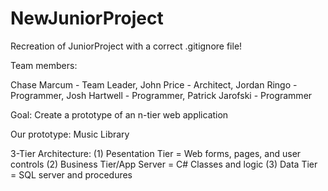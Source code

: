 NewJuniorProject
================

Recreation of JuniorProject with a correct .gitignore file!

Team members:

Chase Marcum - Team Leader, John Price - Architect, Jordan Ringo - Programmer, Josh Hartwell - Programmer, Patrick Jarofski - Programmer

Goal: Create a prototype of an n-tier web application

Our prototype: Music Library

3-Tier Architecture: (1) Pesentation Tier = Web forms, pages, and user controls (2) Business Tier/App Server = C# Classes and logic (3) Data Tier = SQL server and procedures
